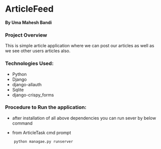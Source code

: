 # ArticleFeed

**By Uma Mahesh Bandi**

### Project Overview
This is simple article application where we can post our articles as well as we see other users articles also.  

### Technologies Used:
- Python
- Django
- django-allauth
- Sqlite
- django-crispy_forms


### Procedure to Run the application:

- after installation of all above dependencies you can run sever by below command

- from ArticleTask cmd prompt
```buildoutcfg
	python managae.py runserver
```

